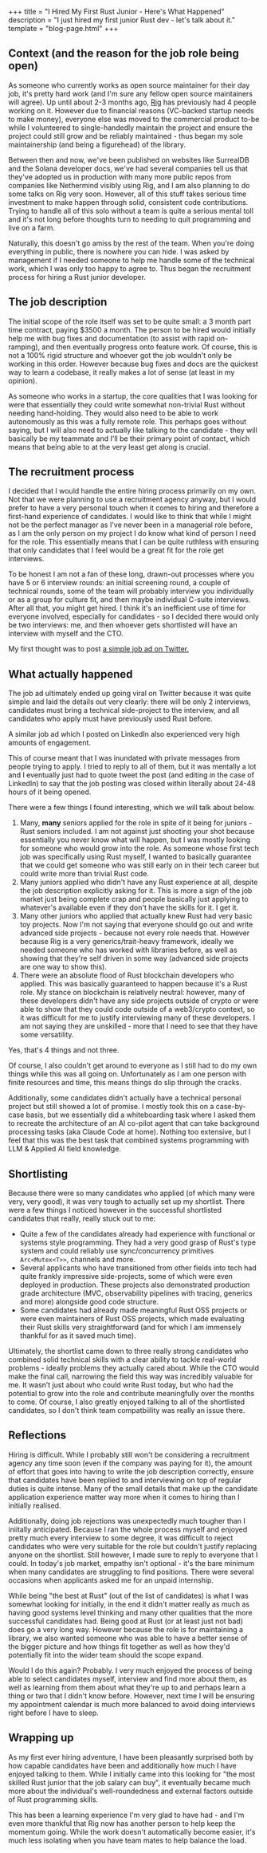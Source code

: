 +++
title = "I Hired My First Rust Junior - Here's What Happened"
description = "I just hired my first junior Rust dev - let's talk about it."
template = "blog-page.html"
+++

## Context (and the reason for the job role being open)
As someone who currently works as open source maintainer for their day job, it's pretty hard work (and I'm sure any fellow open source maintainers will agree). Up until about 2-3 months ago, [Rig](https://github.com/0xplaygrounds/rig) has previously had 4 people working on it. However due to financial reasons (VC-backed startup needs to make money), everyone else was moved to the commercial product to-be while I volunteered to single-handedly maintain the project and ensure the project could still grow and be reliably maintained - thus began my sole maintainership (and being a figurehead) of the library.

Between then and now, we've been published on websites like SurrealDB and the Solana developer docs, we've had several companies tell us that they've adopted us in production with many more public repos from companies like Nethermind visibly using Rig, and I am also planning to do some talks on Rig very soon. However, all of this stuff takes serious time investment to make happen through solid, consistent code contributions. Trying to handle all of this solo without a team is quite a serious mental toll and it's not long before thoughts turn to needing to quit programming and live on a farm.

Naturally, this doesn't go amiss by the rest of the team. When you're doing everything in public, there is nowhere you can hide. I was asked by management if I needed someone to help me handle some of the technical work, which I was only too happy to agree to. Thus began the recruitment process for hiring a Rust junior developer.

## The job description
The initial scope of the role itself was set to be quite small: a 3 month part time contract, paying $3500 a month. The person to be hired would initially help me with bug fixes and documentation (to assist with rapid on-ramping), and then eventually progress onto feature work. Of course, this is not a 100% rigid structure and whoever got the job wouldn't only be working in this order. However because bug fixes and docs are the quickest way to learn a codebase, it really makes a lot of sense (at least in my opinion).

As someone who works in a startup, the core qualities that I was looking for were that essentially they could write somewhat non-trivial Rust without needing hand-holding. They would also need to be able to work autonomously as this was a fully remote role. This perhaps goes without saying, but I will also need to actually like talking to the candidate - they will basically be my teammate and I'll be their primary point of contact, which means that being able to at the very least get along is crucial.

## The recruitment process
I decided that I would handle the entire hiring process primarily on my own. Not that we were planning to use a recruitment agency anyway, but I would prefer to have a very personal touch when it comes to hiring and therefore a first-hand experience of candidates. I would like to think that while I might not be the perfect manager as I've never been in a managerial role before, as I am the only person on my project I do know what kind of person I need for the role. This essentially means that I can be quite ruthless with ensuring that only candidates that I feel would be a great fit for the role get interviews.

To be honest I am not a fan of these long, drawn-out processes where you have 5 or 6 interview rounds: an initial screening round, a couple of technical rounds, some of the team will probably interview you individually or as a group for culture fit, and then maybe individual C-suite interviews. After all that, you might get hired. I think it's an inefficient use of time for everyone involved, especially for candidates - so I decided there would only be two interviews: me, and then whoever gets shortlisted will have an interview with myself and the CTO.

My first thought was to post [a simple job ad on Twitter.](https://x.com/joshmo_dev/status/1957914986648326427)

## What actually happened
The job ad ultimately ended up going viral on Twitter because it was quite simple and laid the details out very clearly: there will be only 2 interviews, candidates must bring a technical side-project to the interview, and all candidates who apply must have previously used Rust before.

A similar job ad which I posted on LinkedIn also experienced very high amounts of engagement.

This of course meant that I was inundated with private messages from people trying to apply. I tried to reply to all of them, but it was mentally a lot and I eventually just had to quote tweet the post (and editing in the case of LinkedIn) to say that the job posting was closed within literally about 24-48 hours of it being opened.

There were a few things I found interesting, which we will talk about below.
1) Many, **many** seniors applied for the role in spite of it being for juniors - Rust seniors included. I am not against just shooting your shot because essentially you never know what will happen, but I was mostly looking for someone who would grow into the role. As someone whose first tech job was specifically using Rust myself, I wanted to basically guarantee that we could get someone who was still early on in their tech career but could write more than trivial Rust code.
2) Many juniors applied who didn't have any Rust experience at all, despite the job description explicitly asking for it. This is more a sign of the job market just being complete crap and people basically just applying to whatever's available even if they don't have the skills for it. I get it.
3) Many other juniors who applied that actually knew Rust had very basic toy projects. Now I'm not saying that everyone should go out and write advanced side projects - because not every role needs that. However because Rig is a very generics/trait-heavy framework, ideally we needed someone who has worked with libraries before, as well as showing that they're self driven in some way (advanced side projects are one way to show this).
4) There were an absolute flood of Rust blockchain developers who applied. This was basically guaranteed to happen because it's a Rust role. My stance on blockchain is relatively neutral: however, many of these developers didn't have any side projects outside of crypto or were able to show that they could code outside of a web3/crypto context, so it was difficult for me to justify interviewing many of these developers. I am not saying they are unskilled - more that I need to see that they have some versatility.

Yes, that's 4 things and not three.

Of course, I also couldn't get around to everyone as I still had to do my own things while this was all going on. Unfortunately as I am one person with finite resources and time, this means things do slip through the cracks.

Additionally, some candidates didn't actually have a technical personal project but still showed a lot of promise. I mostly took this on a case-by-case basis, but we essentially did a whiteboarding task where I asked them to recreate the architecture of an AI co-pilot agent that can take background processing tasks (aka Claude Code at home). Nothing too extensive, but I feel that this was the best task that combined systems programming with LLM & Applied AI field knowledge.

## Shortlisting
Because there were so many candidates who applied (of which many were very, very good), it was very tough to actually set up my shortlist. There were a few things I noticed however in the successful shortlisted candidates that really, really stuck out to me:
- Quite a few of the candidates already had experience with functional or systems style programming. They had a very good grasp of Rust's type system and could reliably use sync/concurrency primitives `Arc<Mutex<T>>`, channels and more.
- Several applicants who have transitioned from other fields into tech had quite frankly impressive side-projects, some of which were even deployed in production. These projects also demonstrated production grade architecture (MVC, observability pipelines with tracing, generics and more) alongside good code structure.
- Some candidates had already made meaningful Rust OSS projects or were even maintainers of Rust OSS projects, which made evaluating their Rust skills very straightforward (and for which I am immensely thankful for as it saved much time).

Ultimately, the shortlist came down to three really strong candidates who combined solid technical skills with a clear ability to tackle real-world problems - ideally problems they actually cared about. While the CTO would make the final call, narrowing the field this way was incredibly valuable for me. It wasn’t just about who could write Rust today, but who had the potential to grow into the role and contribute meaningfully over the months to come. Of course, I also greatly enjoyed talking to all of the shortlisted candidates, so I don't think team compatbiility was really an issue there.

## Reflections
Hiring is difficult. While I probably still won't be considering a recruitment agency any time soon (even if the company was paying for it), the amount of effort that goes into having to write the job description correctly, ensure that candidates have been replied to and interviewing on top of regular duties is quite intense. Many of the small details that make up the candidate application experience matter way more when it comes to hiring than I initially realised.

Additionally, doing job rejections was unexpectedly much tougher than I iniitally anticipated. Because I ran the whole process myself and enjoyed pretty much every interview to some degree, it was difficult to reject candidates who were very suitable for the role but couldn't justify replacing anyone on the shortlist. Still however, I made sure to reply to everyone that I could. In today's job market, empathy isn't optional - it's the bare minimum when many candidates are struggling to find positions. There were several occasions when applicants asked me for an unpaid internship.

While being "the best at Rust" (out of the list of candidates) is what I was somewhat looking for initially, in the end it didn't matter really as much as having good systems level thinking and many other qualities that the more successful candidates had. Being good at Rust (or at least just not bad) does go a very long way. However because the role is for maintaining a library, we also wanted someone who was able to have a better sense of the bigger picture and how things fit together as well as how they'd potentially fit into the wider team should the scope expand.

Would I do this again? Probably. I very much enjoyed the process of being able to select candidates myself, interview and find more about them, as well as learning from them about what they're up to and perhaps learn a thing or two that I didn't know before. However, next time I will be ensuring my appointment calendar is much more balanced to avoid doing interviews right before I have to sleep.

## Wrapping up
As my first ever hiring adventure, I have been pleasantly surprised both by how capable candidates have been and additionally how much I have enjoyed talking to them. While I initially came into this looking for "the most skilled Rust junior that the job salary can buy", it eventually became much more about the individual's well-roundedness and external factors outside of Rust programming skills.

This has been a learning experience I'm very glad to have had - and I'm even more thankful that Rig now has another person to help keep the momentum going. While the work doesn't automatically become easier, it's much less isolating when you have team mates to help balance the load.
